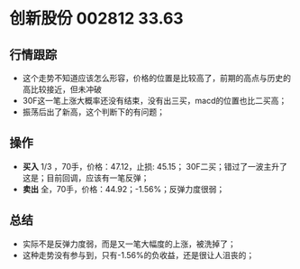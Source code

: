 # 创新股份 002812 33.63

## 行情跟踪
  - 这个走势不知道应该怎么形容，价格的位置是比较高了，前期的高点与历史的高比较接近，但未冲破
  - 30F这一笔上涨大概率还没有结束，没有出三买，macd的位置也比二买高；
  - 振荡后出了新高，这个判断下的有问题；

## 操作
  - **买入** 1/3 ，70手，价格：47.12，止损: 45.15； 30F二买；错过了一波主升了这是；目前回调，应该有一笔反弹；
  - **卖出** 全，70手，价格：44.92；-1.56%；反弹力度很弱；

## 总结
  - 实际不是反弹力度弱，而是又一笔大幅度的上涨，被洗掉了；
  - 这种走势没有参与到，只有-1.56%的负收益，还是很让人沮丧的；